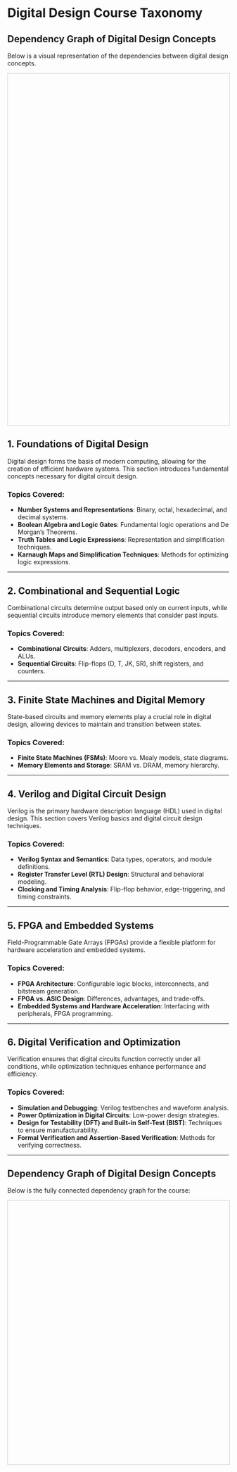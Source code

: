 # Digital Design Course Taxonomy 

## Dependency Graph of Digital Design Concepts

Below is a visual representation of the dependencies between digital design concepts.

<div id="mynetwork" style="width:100%; height:800px; border:1px solid lightgray;"></div>

<script src="https://cdn.jsdelivr.net/npm/vis-network@9.1.2/dist/vis-network.min.js"></script>
<script>
document.addEventListener("DOMContentLoaded", function() {
    const nodesArray = [
        { id: 1, label: "Digital vs Analog" },
        { id: 2, label: "Binary System" },
        { id: 3, label: "Number Systems" },
        { id: 4, label: "Base Conversion" },
        { id: 5, label: "Boolean Algebra" },
        { id: 6, label: "Logic Gates" },
        { id: 42, label: "Finite State Machines (FSM)" },
        { id: 60, label: "FPGA Basics" },
        { id: 71, label: "HDL Basics" },
        { id: 86, label: "Testbenches" }
    ];

    const edgesArray = [
        { from: 1, to: 2 },
        { from: 2, to: 3 },
        { from: 3, to: 4 },
        { from: 3, to: 5 },
        { from: 5, to: 6 },
        { from: 6, to: 42 },
        { from: 42, to: 60 },
        { from: 60, to: 71 },
        { from: 71, to: 86 }
    ];

    const nodes = new vis.DataSet(nodesArray);
    const edges = new vis.DataSet(edgesArray);

    const container = document.getElementById("mynetwork");
    const data = { nodes, edges };
    const options = {
        layout: { improvedLayout: true },
        nodes: { shape: "dot", size: 10, font: { size: 12, align: "top" } },
        edges: { arrows: { to: true }, color: "black", smooth: false },
        physics: {
            stabilization: { iterations: 100 },
            barnesHut: {
                gravitationalConstant: -2000,
                centralGravity: 0.3,
                springLength: 50,
                springConstant: 0.04,
                damping: 0.09
            }
        }
    };

    new vis.Network(container, data, options);
});
</script>

## 1. Foundations of Digital Design
Digital design forms the basis of modern computing, allowing for the creation of efficient hardware systems. This section introduces fundamental concepts necessary for digital circuit design.

### Topics Covered:
- **Number Systems and Representations**: Binary, octal, hexadecimal, and decimal systems.
- **Boolean Algebra and Logic Gates**: Fundamental logic operations and De Morgan’s Theorems.
- **Truth Tables and Logic Expressions**: Representation and simplification techniques.
- **Karnaugh Maps and Simplification Techniques**: Methods for optimizing logic expressions.

---

## 2. Combinational and Sequential Logic
Combinational circuits determine output based only on current inputs, while sequential circuits introduce memory elements that consider past inputs.

### Topics Covered:
- **Combinational Circuits**: Adders, multiplexers, decoders, encoders, and ALUs.
- **Sequential Circuits**: Flip-flops (D, T, JK, SR), shift registers, and counters.

---

## 3. Finite State Machines and Digital Memory
State-based circuits and memory elements play a crucial role in digital design, allowing devices to maintain and transition between states.

### Topics Covered:
- **Finite State Machines (FSMs)**: Moore vs. Mealy models, state diagrams.
- **Memory Elements and Storage**: SRAM vs. DRAM, memory hierarchy.

---

## 4. Verilog and Digital Circuit Design
Verilog is the primary hardware description language (HDL) used in digital design. This section covers Verilog basics and digital circuit design techniques.

### Topics Covered:
- **Verilog Syntax and Semantics**: Data types, operators, and module definitions.
- **Register Transfer Level (RTL) Design**: Structural and behavioral modeling.
- **Clocking and Timing Analysis**: Flip-flop behavior, edge-triggering, and timing constraints.

---

## 5. FPGA and Embedded Systems
Field-Programmable Gate Arrays (FPGAs) provide a flexible platform for hardware acceleration and embedded systems.

### Topics Covered:
- **FPGA Architecture**: Configurable logic blocks, interconnects, and bitstream generation.
- **FPGA vs. ASIC Design**: Differences, advantages, and trade-offs.
- **Embedded Systems and Hardware Acceleration**: Interfacing with peripherals, FPGA programming.

---

## 6. Digital Verification and Optimization
Verification ensures that digital circuits function correctly under all conditions, while optimization techniques enhance performance and efficiency.

### Topics Covered:
- **Simulation and Debugging**: Verilog testbenches and waveform analysis.
- **Power Optimization in Digital Circuits**: Low-power design strategies.
- **Design for Testability (DFT) and Built-in Self-Test (BIST)**: Techniques to ensure manufacturability.
- **Formal Verification and Assertion-Based Verification**: Methods for verifying correctness.

---

## Dependency Graph of Digital Design Concepts

Below is the fully connected dependency graph for the course:

<div id="dependency-graph" style="width: 100%; height: 600px; border: 1px solid #ccc;"></div>

<script src="dependency_graph.js"></script>  <!-- ✅ Updated path -->


